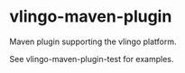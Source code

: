 # vlingo-maven-plugin
Maven plugin supporting the vlingo platform.

See vlingo-maven-plugin-test for examples.
